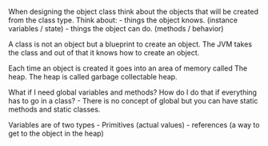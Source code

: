 When designing the object class think about the objects that will be created from the class type. Think about:
	 - things the object knows. (instance variables / state)
	 - things the object can do. (methods / behavior)

A class is not an object but a blueprint to create an object. The JVM takes the class and out of that it knows how to create an object. 

Each time an object is created it goes into an area of memory called The heap. The heap is called garbage collectable heap.

What if I need global variables and methods? How do I do that if everything has to go in a class?
	- There is no concept of global but you can have static methods and static classes. 

Variables are of two types
	- Primitives (actual values)
	- references (a way to get to the object in the heap)


